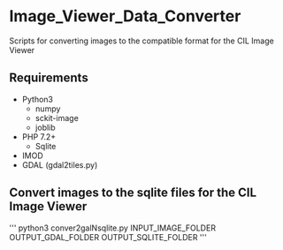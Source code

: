 # Image_Viewer_Data_Converter
Scripts for converting images to the compatible format for the CIL Image Viewer


## Requirements
* Python3
  * numpy
  * sckit-image
  * joblib
* PHP 7.2+
  * Sqlite
* IMOD
* GDAL (gdal2tiles.py)


## Convert images to the sqlite files for the CIL Image Viewer
'''
python3 conver2galNsqlite.py INPUT_IMAGE_FOLDER OUTPUT_GDAL_FOLDER OUTPUT_SQLITE_FOLDER
'''
